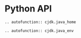 # Python API

<!--
This file is part of cjdk.
Copyright 2022, Board of Regents of the University of Wisconsin System
SPDX-License-Identifier: MIT
--->

```{eval-rst}
.. autofunction:: cjdk.java_home
```

```{eval-rst}
.. autofunction:: cjdk.java_env
```
